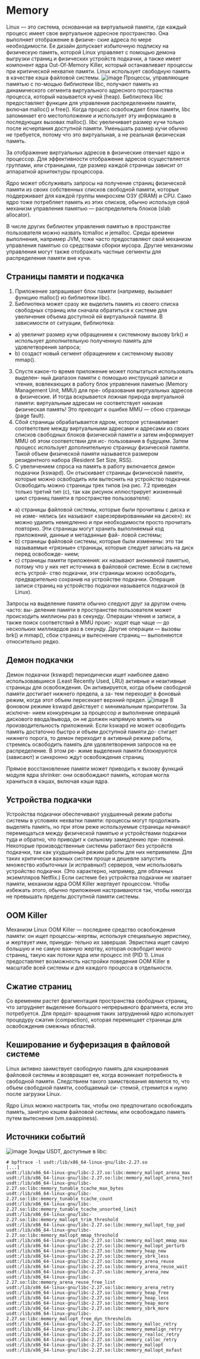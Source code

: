 # Memory
Linux — это система, основанная на виртуальной памяти, где каждый процесс имеет
свое виртуальное адресное пространство. Она выполняет отображение в физиче-
ские адреса по мере необходимости. Ее дизайн допускает избыточную подписку на
физическую память, которой Linux управляет с помощью демона выгрузки страниц
и физических устройств подкачки, а также имеет компонент ядра Out-Of-Memory
Killer, который останавливает процессы при критической нехватке памяти. Linux
использует свободную память в качестве кэша файловой системы.
![image](https://github.com/user-attachments/assets/c7c30183-5590-4191-a703-c8cfad3a545f)
Процессы, управляющие памятью с по-мощью библиотеки libc, получают память из динамического сегмента виртуального
адресного пространства процесса, который называется кучей (heap). Библиотека
libc предоставляет функции для управления распределением памяти, включая
malloc() и free(). Когда процесс освобождает блок памяти, libc запоминает его
местоположение и использует эту информацию в последующих вызовах malloc().
libc увеличивает размер кучи только после исчерпания доступной памяти. Уменьшать размер кучи обычно не требуется, потому что это виртуальная, а не реальная
физическая память.

За отображение виртуальных адресов в физические отвечает ядро и процессор. Для
эффективности отображение адресов осуществляется группами, или страницами,
где размер каждой страницы зависит от аппаратной архитектуры процессора. 

Ядро может обслуживать запросы на получение страниц физической
памяти из своих собственных списков свободной памяти, которые поддерживает
для каждой группы микросхем ОЗУ (DRAM) и CPU. 
Само ядро тоже потребляет
память из этих списков, обычно используя свой механизм управления памятью —
распределитель блоков (slab allocator).

В числе других библиотек управления памятью в пространстве пользователя можно
назвать tcmalloc и jemalloc. Среды времени выполнения, например JVM, тоже часто
предоставляют свой механизм управления памятью со средствами сборки мусора.
Другие механизмы управления могут также отображать частные сегменты для
распределения памяти вне кучи.

## Страницы памяти и подкачка
1. Приложение запрашивает блок памяти (например, вызывает функцию malloc()
из библиотеки libc).
2. Библиотека может сразу же выделить память из своего списка свободных
страниц или сначала обратиться к системе для увеличения объема доступной
ей виртуальной памяти. В зависимости от ситуации, библиотека:
 - a) увеличит размер кучи обращением к системному вызову brk() и использует
дополнительную полученную память для удовлетворения запроса;
 - b) создаст новый сегмент обращением к системному вызову mmap().
3. Спустя какое-то время приложение может попытаться использовать выделен-
ный диапазон памяти с помощью инструкций записи и чтения, вовлекающих
в работу блок управления памятью (Memory Management Unit, MMU) для пре-
образования виртуальных адресов в физические. И тогда вскрывается ложная
природа виртуальной памяти: виртуальным адресам не соответствует никакая
физическая память! Это приводит к ошибке MMU — сбою страницы (page fault).
4. Сбой страницы обрабатывается ядром, которое устанавливает соответствие
между виртуальными адресами и адресами из своих списков свободных блоков
физической памяти и затем информирует MMU об этом соответствии для ис-
пользования в будущем. Затем процесс использует дополнительную страницу
физической памяти. Такой объем физической памяти называется размером
резидентного набора (Resident Set Size, RSS).
5. С увеличением спроса на память в работу включается демон подкачки (kswapd).
Он отыскивает страницы физической памяти, которые можно освободить или
вытеснить на устройство подкачки. Освободить можно страницы трех типов
(на рис. 7.2 приведен только третий тип (с), так как рисунок иллюстрирует
жизненный цикл страниц памяти в пространстве пользователя):
 - a) страницы файловой системы, которые были прочитаны с диска и не изме-
нялись (их называют «зарезервированными на диске»): их можно удалить
немедленно и при необходимости просто прочитать повторно. Эти страницы
могут хранить выполняемый код приложений, данные и метаданные фай-
ловой системы;
 - b) страницы файловой системы, которые были изменены: это так называемые
«грязные» страницы, которые следует записать на диск перед освобожде-
нием;
 - c) страницы памяти приложения: их называют анонимной памятью, потому
что у них нет источника в файловой системе. Если в системе есть устрой-
ство подкачки, эти страницы можно освободить, предварительно сохранив
на устройстве подкачки. Операция записи страниц на устройство подкачки
называется подкачкой (в Linux).

Запросы на выделение памяти обычно следуют друг за другом очень часто: вы-
деление памяти в пространстве пользователя может происходить миллионы раз
в секунду. Операции чтения и записи, а также поиск соответствий в MMU проис-
ходят еще чаще — до нескольких миллиардов раз в секунду. Другие операции — вызовы brk() и mmap(), сбои страниц и вытеснение страниц — выполняются относительно редко.

## Демон подкачки
Демон подкачки (kswapd) периодически ищет наиболее давно использовавшиеся
(Least Recently Used, LRU) активные и неактивные страницы для освобождения.
Он активируется, когда объем свободной памяти достигает нижнего предела, а за-
тем переходит в фоновый режим, когда этот объем пересекает верхний предел.
![image](https://github.com/user-attachments/assets/b049e6d7-399f-49a7-9c87-ea2c77aa3f68)
В фоновом режиме kswapd действует с минимальным приоритетом. За исключе-
нием конкуренции за процессор и выполнение операций дискового ввода/вывода,
он не должен напрямую влиять на производительность приложений. Если kswapd
не может освободить память достаточно быстро и объем доступной памяти до-
стигает нижнего порога, то демон переходит в активный режим работы, стремясь
освободить память для удовлетворения запросов на ее распределение. В этом ре-
жиме выделения памяти блокируются (зависают) и синхронно ждут освобождения
страниц

Прямое восстановление памяти может приводить к вызову функций модуля ядра
shrinker: они освобождают память, которая могла храниться в кэшах, включая
кэши ядра.

## Устройства подкачки
Устройства подкачки обеспечивают ухудшенный режим работы системы в условиях нехватки памяти: процессы могут продолжать выделять память, но при этом
реже используемые страницы начинают перемещаться между физической памятью и устройствами подкачки туда и обратно, что приводит к сильному замедлению при-
ложений. Некоторые производственные системы работают без устройств подкачки,
так как ухудшенный режим работы для них неприемлем. Для таких критически
важных систем проще и дешевле запустить множество избыточных (и исправных!)
серверов, чем использовать устройство подкачки. (Это характерно, например, для
облачных экземпляров Netflix.) Если системе без устройства подкачки не хватает
памяти, механизм ядра OOM Killer жертвует процессом. Чтобы избежать этого,
обычно приложения настраиваются так, чтобы никогда не превышать пределы
доступной памяти системы.

## OOM Killer
Механизм Linux OOM Killer — последнее средство освобождения памяти: он ищет
процессы-жертвы, используя специальную эвристику, и жертвует ими, принуди-
тельно их завершая. Эвристика ищет самую большую и не самую важную жертву,
которая освободит много страниц, такую как потоки ядра или процесс init (PID 1).
Linux предоставляет возможность настройки поведения OOM Killer в масштабе
всей системы и для каждого процесса в отдельности.

## Сжатие страниц
Со временем растет фрагментация пространства свободных страниц, что затрудняет
выделение большого непрерывного фрагмента, если это потребуется. Для предот-
вращения таких затруднений ядро использует процедуру сжатия (compaction),
которая перемещает страницы для освобождения смежных областей.

## Кеширование и буферизация в файловой системе
Linux активно заимствует свободную память для кэширования файловой системы
и возвращает ее, когда возникает потребность в свободной памяти. Следствием
такого заимствования является то, что объем свободной памяти, сообщаемый си-
стемой, стремится к нулю после загрузки Linux.

Ядро Linux можно настроить так, чтобы оно предпочитало освобождать память,
занятую кэшем файловой системы, или освобождало память путем вытеснения
(vm.swappiness).

## Источники событий
![image](https://github.com/user-attachments/assets/e07979ac-8798-44d0-be3a-2f2a285b9f5a)
Зонды USDT, доступные в libc:
```
# bpftrace -l usdt:/lib/x86_64-linux-gnu/libc-2.27.so
[...]
usdt:/lib/x86_64-linux-gnu/libc-2.27.so:libc:memory_mallopt_arena_max
usdt:/lib/x86_64-linux-gnu/libc-2.27.so:libc:memory_mallopt_arena_test
usdt:/lib/x86_64-linux-gnu/libc-2.27.so:libc:memory_tunable_tcache_max_bytes
usdt:/lib/x86_64-linux-gnu/libc-2.27.so:libc:memory_tunable_tcache_count
usdt:/lib/x86_64-linux-gnu/libc-2.27.so:libc:memory_tunable_tcache_unsorted_limit
usdt:/lib/x86_64-linux-gnu/libc-2.27.so:libc:memory_mallopt_trim_threshold
usdt:/lib/x86_64-linux-gnu/libc-2.27.so:libc:memory_mallopt_top_pad
usdt:/lib/x86_64-linux-gnu/libc-2.27.so:libc:memory_mallopt_mmap_threshold
usdt:/lib/x86_64-linux-gnu/libc-2.27.so:libc:memory_mallopt_mmap_max
usdt:/lib/x86_64-linux-gnu/libc-2.27.so:libc:memory_mallopt_perturb
usdt:/lib/x86_64-linux-gnu/libc-2.27.so:libc:memory_heap_new
usdt:/lib/x86_64-linux-gnu/libc-2.27.so:libc:memory_sbrk_less
usdt:/lib/x86_64-linux-gnu/libc-2.27.so:libc:memory_arena_reuse
usdt:/lib/x86_64-linux-gnu/libc-2.27.so:libc:memory_arena_reuse_wait
usdt:/lib/x86_64-linux-gnu/libc-2.27.so:libc:memory_arena_new
usdt:/lib/x86_64-linux-gnu/libc-2.27.so:libc:memory_arena_reuse_free_list
usdt:/lib/x86_64-linux-gnu/libc-2.27.so:libc:memory_arena_retry
usdt:/lib/x86_64-linux-gnu/libc-2.27.so:libc:memory_heap_free
usdt:/lib/x86_64-linux-gnu/libc-2.27.so:libc:memory_heap_less
usdt:/lib/x86_64-linux-gnu/libc-2.27.so:libc:memory_heap_more
usdt:/lib/x86_64-linux-gnu/libc-2.27.so:libc:memory_sbrk_more
usdt:/lib/x86_64-linux-gnu/libc-2.27.so:libc:memory_mallopt_free_dyn_thresholds
usdt:/lib/x86_64-linux-gnu/libc-2.27.so:libc:memory_malloc_retry
usdt:/lib/x86_64-linux-gnu/libc-2.27.so:libc:memory_memalign_retry
usdt:/lib/x86_64-linux-gnu/libc-2.27.so:libc:memory_realloc_retry
usdt:/lib/x86_64-linux-gnu/libc-2.27.so:libc:memory_calloc_retry
usdt:/lib/x86_64-linux-gnu/libc-2.27.so:libc:memory_mallopt
usdt:/lib/x86_64-linux-gnu/libc-2.27.so:libc:memory_mallopt_mxfast
```
